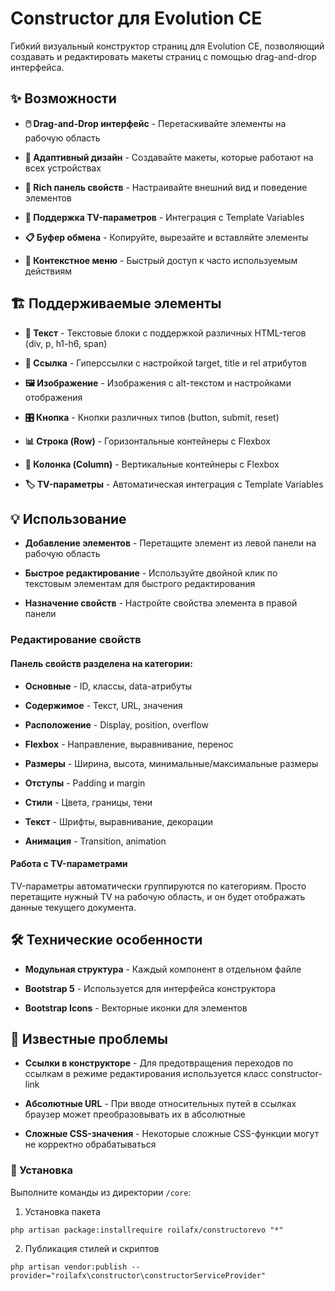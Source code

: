 # Constructor для Evolution CE

Гибкий визуальный конструктор страниц для Evolution CE, позволяющий создавать и редактировать макеты страниц с помощью drag-and-drop интерфейса.

## ✨ Возможности

- **🖱️ Drag-and-Drop интерфейс** - Перетаскивайте элементы на рабочую область

- **📱 Адаптивный дизайн** - Создавайте макеты, которые работают на всех устройствах

- **🎨 Rich панель свойств** - Настраивайте внешний вид и поведение элементов

- **🔧 Поддержка TV-параметров** - Интеграция с Template Variables

- **📋 Буфер обмена** - Копируйте, вырезайте и вставляйте элементы

- **🎯 Контекстное меню** - Быстрый доступ к часто используемым действиям


## 🏗️ Поддерживаемые элементы

- **📝 Текст** - Текстовые блоки с поддержкой различных HTML-тегов (div, p, h1-h6, span)

- **🔗 Ссылка** - Гиперссылки с настройкой target, title и rel атрибутов

- **🖼️ Изображение** - Изображения с alt-текстом и настройками отображения

- **🎛️ Кнопка** - Кнопки различных типов (button, submit, reset)

- **📊 Строка (Row)** - Горизонтальные контейнеры с Flexbox

- **📐 Колонка (Column)** - Вертикальные контейнеры с Flexbox

- **🏷️ TV-параметры** - Автоматическая интеграция с Template Variables


## 💡 Использование

- **Добавление элементов** - Перетащите элемент из левой панели на рабочую область

- **Быстрое редактирование** - Используйте двойной клик по текстовым элементам для быстрого редактирования

- **Назначение свойств** - Настройте свойства элемента в правой панели

### Редактирование свойств

#### Панель свойств разделена на категории:

- **Основные** - ID, классы, data-атрибуты

- **Содержимое** - Текст, URL, значения

- **Расположение** - Display, position, overflow

- **Flexbox** - Направление, выравнивание, перенос

- **Размеры** - Ширина, высота, минимальные/максимальные размеры

- **Отступы** - Padding и margin

- **Стили** - Цвета, границы, тени

- **Текст** - Шрифты, выравнивание, декорации

- **Анимация** - Transition, animation

#### Работа с TV-параметрами

TV-параметры автоматически группируются по категориям. Просто перетащите нужный TV на рабочую область, и он будет отображать данные текущего документа.

## 🛠️ Технические особенности

- **Модульная структура** - Каждый компонент в отдельном файле

- **Bootstrap 5** - Используется для интерфейса конструктора

- **Bootstrap Icons** - Векторные иконки для элементов

## 🐛 Известные проблемы

- **Ссылки в конструкторе** - Для предотвращения переходов по ссылкам в режиме редактирования используется класс constructor-link

- **Абсолютные URL** - При вводе относительных путей в ссылках браузер может преобразовывать их в абсолютные

- **Сложные CSS-значения** - Некоторые сложные CSS-функции могут не корректно обрабатываться

### 🚀 Установка

Выполните команды из директории `/core`:
1. Установка пакета
```
php artisan package:installrequire roilafx/constructorevo "*"
```
2. Публикация стилей и скриптов
```
php artisan vendor:publish --provider="roilafx\constructor\constructorServiceProvider"
```